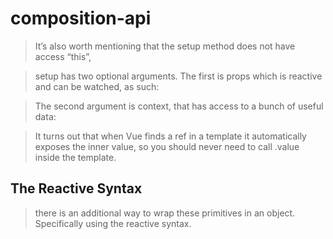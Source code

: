 # composition-api

> It’s also worth mentioning that the setup method does not have access “this”,

> setup has two optional arguments. The first is props which is reactive and can be watched, as such:

> The second argument is context, that has access to a bunch of useful data:

> It turns out that when Vue finds a ref in a template it automatically exposes the inner value, so you should never need to call .value inside the template.

## The Reactive Syntax
> there is an additional way to wrap these primitives in an object. Specifically using the reactive syntax.


